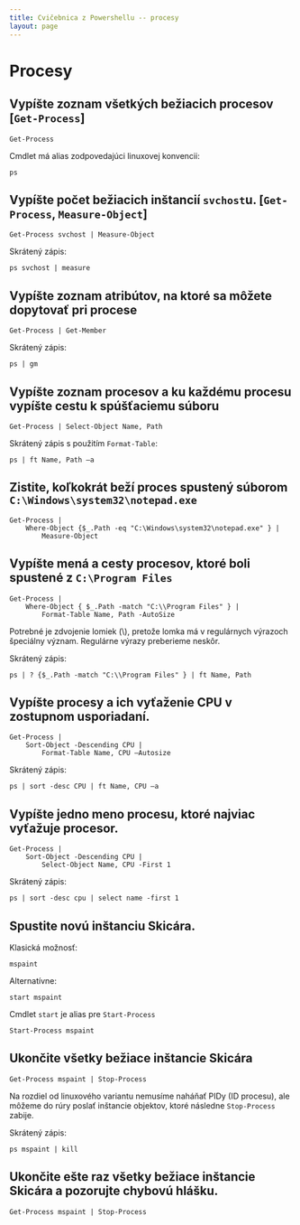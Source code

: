 ```yaml
---
title: Cvičebnica z Powershellu -- procesy
layout: page
---
```

Procesy
========

Vypíšte zoznam všetkých bežiacich procesov [`Get-Process`]
----------------------------------------------------------

	Get-Process
	
Cmdlet má alias zodpovedajúci linuxovej konvencii:
	
    ps

Vypíšte počet bežiacich inštancií `svchost`u. [`Get-Process`, `Measure-Object`]
-------------------------------------------------------------------------------

    Get-Process svchost | Measure-Object

Skrátený zápis:

	ps svchost | measure

Vypíšte zoznam atribútov, na ktoré sa môžete dopytovať pri procese
-------------------------

    Get-Process | Get-Member

Skrátený zápis:

	ps | gm

Vypíšte zoznam procesov a ku každému procesu vypíšte cestu k spúšťaciemu súboru
-------------------------------------------------------------------------------

    Get-Process | Select-Object Name, Path

Skrátený zápis s použitím `Format-Table`:

	ps | ft Name, Path –a

Zistite, koľkokrát beží proces spustený súborom `C:\Windows\system32\notepad.exe`
-------------------------

	Get-Process | 
	    Where-Object {$_.Path -eq "C:\Windows\system32\notepad.exe" } | 
	        Measure-Object

Vypíšte mená a cesty procesov, ktoré boli spustené z `C:\Program Files`
-----------------------------------------------------------------------

    Get-Process | 
        Where-Object { $_.Path -match "C:\\Program Files" } | 
            Format-Table Name, Path -AutoSize

Potrebné je zdvojenie lomiek (\\), pretože lomka má v regulárnych
výrazoch špeciálny význam. Regulárne výrazy preberieme neskôr.

Skrátený zápis:

	ps | ? {$_.Path -match "C:\\Program Files" } | ft Name, Path

Vypíšte procesy a ich vyťaženie CPU v zostupnom usporiadaní.
-------------------------

	Get-Process | 
	    Sort-Object -Descending CPU | 
	        Format-Table Name, CPU –Autosize

Skrátený zápis:

	ps | sort -desc CPU | ft Name, CPU –a

Vypíšte jedno meno procesu, ktoré najviac vyťažuje procesor.
-------------------------
    Get-Process |
        Sort-Object -Descending CPU |
            Select-Object Name, CPU -First 1
	
Skrátený zápis:
	
	ps | sort -desc cpu | select name -first 1 

Spustite novú inštanciu Skicára.
-------------------------
Klasická možnosť:

	mspaint

Alternatívne:

	start mspaint

Cmdlet `start` je alias pre `Start-Process`

	Start-Process mspaint

Ukončite všetky bežiace inštancie Skicára
------------------------------------------

    Get-Process mspaint | Stop-Process

Na rozdiel od linuxového variantu nemusíme naháňať PIDy (ID procesu),
ale môžeme do rúry poslať inštancie objektov, ktoré následne `Stop-Process`
zabije.

Skrátený zápis:

	ps mspaint | kill


Ukončite ešte raz všetky bežiace inštancie Skicára a pozorujte chybovú hlášku.
----------------------------------------

	Get-Process mspaint | Stop-Process

